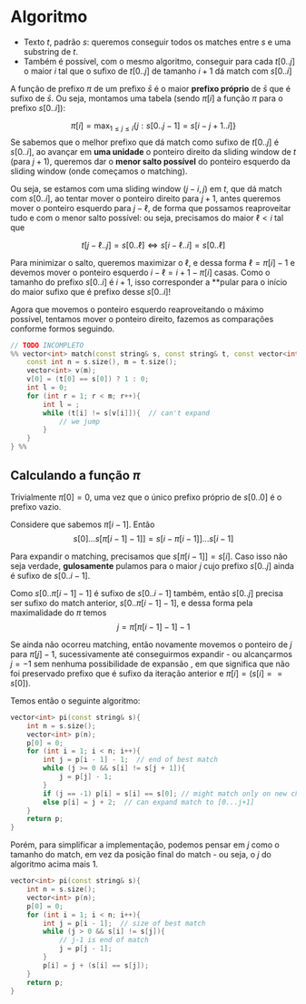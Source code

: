 # Algoritmo

* Texto $t$, padrão $s$: queremos conseguir todos os matches entre $s$ e uma substring de $t$.
* Também é possível, com o mesmo algoritmo, conseguir para cada $t[0..j]$ o maior $i$ tal que o sufixo de $t[0..j]$ de tamanho $i+1$ dá match com $s[0..i]$

A função de prefixo $\pi$ de um prefixo $\bar{s}$ é o maior **prefixo próprio** de $\bar{s}$ que é sufixo de $\bar{s}$. Ou seja, montamos uma tabela (sendo $\pi[i]$ a função $\pi$ para o prefixo $s[0..i]$):

$$\pi[i] = \max_{1 \leq j \leq i}\{j: s[0..j-1] = s[i-j+1..i]\}$$
Se sabemos que o melhor prefixo que dá match como sufixo de $t[0..j]$ é $s[0..i]$, ao avançar em **uma unidade** o ponteiro direito da sliding window de $t$ (para $j + 1$), queremos dar o **menor salto possível** do ponteiro esquerdo da sliding window (onde começamos o matching).

Ou seja, se estamos com uma sliding window $(j-i, j)$ em $t$, que dá match com $s[0..i]$, ao tentar mover o ponteiro direito para $j+1$, antes queremos mover o ponteiro esquerdo para $j - \ell$, de forma que possamos reaproveitar tudo e com o menor salto possível: ou seja, precisamos do maior $\ell < i$ tal que

$$t[j - \ell..j] = s[0..\ell] \iff s[i-\ell..i] = s[0..\ell]$$

Para minimizar o salto, queremos maximizar o $\ell$, e dessa forma $\ell = \pi[i] - 1$ e devemos mover o ponteiro esquerdo $i - \ell = i + 1 - \pi[i]$ casas. Como o tamanho do prefixo $s[0..i]$ é $i + 1$, isso corresponder a **pular para o início do maior sufixo que é prefixo desse $s[0..i]$! 

Agora que movemos o ponteiro esquerdo reaproveitando o máximo possível, tentamos mover o ponteiro direito, fazemos as comparações conforme formos seguindo.

```c++
// TODO INCOMPLETO
%% vector<int> match(const string& s, const string& t, const vector<int>& pi){
	const int n = s.size(), m = t.size();
	vector<int> v(m);
	v[0] = (t[0] == s[0]) ? 1 : 0;
	int l = 0;
	for (int r = 1; r < m; r++){
		int l = ;
		while (t[i] != s[v[i]]){  // can't expand
			// we jump 
		}
	}
} %%
```

## Calculando a função $\pi$

Trivialmente $\pi[0] = 0$, uma vez que o único prefixo próprio de $s[0..0]$ é o prefixo vazio.

Considere que sabemos $\pi[i-1]$. Então
$$s[0]...s[\pi[i-1]-1]] = s[i-\pi[i-1]]...s[i-1]$$

Para expandir o matching, precisamos que $s[\pi[i - 1]] = s[i]$. Caso isso não seja verdade, **gulosamente** pulamos para o maior $j$ cujo prefixo $s[0..j]$ ainda é sufixo de $s[0..i-1]$.

Como $s[0..\pi[i-1]-1]$ é sufixo de $s[0..i-1]$ também, então $s[0..j]$ precisa ser sufixo do match anterior, $s[0..\pi[i-1]-1$], e dessa forma pela maximalidade do $\pi$ temos
$$j = \pi[\pi[i-1] - 1] - 1$$

Se ainda não ocorreu matching, então novamente movemos o ponteiro de $j$ para $\pi[j] - 1$, sucessivamente até conseguirmos expandir - ou alcançarmos $j=-1$ sem nenhuma possibilidade de expansão , em que significa que não foi preservado prefixo que é sufixo da iteração anterior e $\pi[i] = (s[i] == s[0])$.

Temos então o seguinte algoritmo:

```c++
vector<int> pi(const string& s){
	int n = s.size();
	vector<int> p(n);
	p[0] = 0;
	for (int i = 1; i < n; i++){
		int j = p[i - 1] - 1;  // end of best match
		while (j >= 0 && s[i] != s[j + 1]){
			j = p[j] - 1;
		}
		if (j == -1) p[i] = s[i] == s[0]; // might match only on new char
		else p[i] = j + 2;  // can expand match to [0...j+1]
	}
	return p;
}
```

Porém, para simplificar a implementação, podemos pensar em $j$ como o tamanho do match, em vez da posição final do match - ou seja, o $j$ do algoritmo acima mais $1$.

```c++
vector<int> pi(const string& s){
	int n = s.size();
	vector<int> p(n);
	p[0] = 0;
	for (int i = 1; i < n; i++){
		int j = p[i - 1];  // size of best match
		while (j > 0 && s[i] != s[j]){
			// j-1 is end of match
			j = p[j - 1];
		}
		p[i] = j + (s[i] == s[j]);
	}
	return p;
}
```
